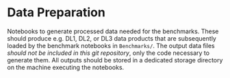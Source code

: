 Data Preparation
================

Notebooks to generate processed data needed for the benchmarks. These
should produce e.g. DL1, DL2, or DL3 data products that are
subsequently loaded by the benchmark notebooks in `Benchmarks/`.  The
output data files *should not be included in this git repository*,
only the code necessary to generate them.  All outputs should be
stored in a dedicated storage directory on the machine executing the
notebooks.